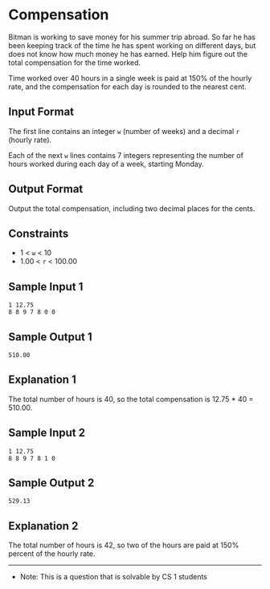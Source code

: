 # Compensation

Bitman is working to save money for his summer trip abroad. So far he has been keeping
track of the time he has spent working on different days, but does not know how much
money he has earned. Help him figure out the total compensation for the time worked.

Time worked over 40 hours in a single week is paid at 150% of the hourly rate, and the
compensation for each day is rounded to the nearest cent.

## Input Format

The first line contains an integer `w` (number of weeks) and a decimal `r` (hourly rate).

Each of the next `w` lines contains 7 integers representing the number of hours worked
during each day of a week, starting Monday.

## Output Format

Output the total compensation, including two decimal places for the cents.


## Constraints
- 1 < `w` < 10
- 1.00 < `r` < 100.00


## Sample Input 1

```
1 12.75
8 8 9 7 8 0 0
```

## Sample Output 1

```
510.00
```

## Explanation 1

The total number of hours is 40, so the total compensation is 12.75 * 40 = 510.00.


## Sample Input 2

```
1 12.75
8 8 9 7 8 1 0
```

## Sample Output 2

```
529.13
```

## Explanation 2

The total number of hours is 42, so two of the hours are paid at 150% percent of
the hourly rate.


------------------------

- Note: This is a question that is solvable by CS 1 students
